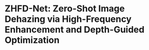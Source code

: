 # ZHFD-Net: Zero-Shot Image Dehazing via High-Frequency Enhancement and Depth-Guided Optimization




